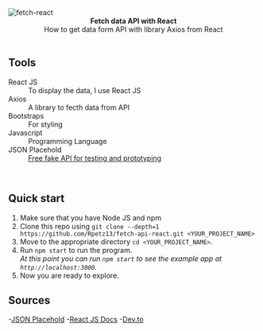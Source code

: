 <img src="https://i.ibb.co/Jqd66rV/fetch-react.png" alt="fetch-react" align="center" />

<br />

<div align="center"><strong>Fetch data API with React</strong></div>
<div align="center">How to get data form API with library Axios from React</div>

<br />

## Tools

<dl>
  <dt>React JS</dt>
  <dd>To display the data, I use React JS</dd>

  <dt>Axios</dt>
  <dd>A library to fecth data from API</dd>

  <dt>Bootstraps</dt>
  <dd>For styling</dd>

  <dt>Javascript</dt>
  <dd>Programming Language</dd>

  <dt>JSON Placehold</dt>
  <dd><a href='https://jsonplaceholder.typicode.com/'>Free fake API for testing and prototyping</a></dd>
 </dl>
 
 <br />
 
## Quick start

1.  Make sure that you have Node JS and npm
2.  Clone this repo using `git clone --depth=1 https://github.com/Rpetz13/fetch-api-react.git <YOUR_PROJECT_NAME>`
3.  Move to the appropriate directory `cd <YOUR_PROJECT_NAME>`.<br />
4.  Run `npm start` to run the program.<br />
    _At this point you can run `npm start` to see the example app at `http://localhost:3000`._
5.  Now you are ready to explore.

## Sources

-<a href='https://jsonplaceholder.typicode.com'>JSON Placehold</a>
-<a href='https://reactjs.org/'>React JS Docs</a>
-<a href='https://dev.to/sachinsmahajan/use-axios-with-react-3hka'>Dev.to</a>


